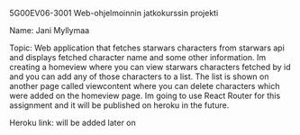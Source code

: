 5G00EV06-3001 Web-ohjelmoinnin jatkokurssin projekti

Name: Jani Myllymaa

Topic: Web application that fetches starwars characters from starwars api and displays fetched character
name and some other information. Im creating a homeview where you can view starwars 
characters fetched by id and you can add any of those characters to a list. The list is shown on another page called viewcontent where you can delete characters which were added on
the homeview page.
Im going to use React Router for this assignment and it will be published on heroku in the future.


Heroku link: will be added later on  